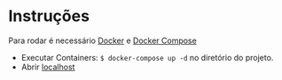 
# Instruções

Para rodar é necessário [Docker](https://www.docker.com/) e [Docker Compose](https://docs.docker.com/compose/)

* Executar Containers: `$ docker-compose up -d` no diretório do projeto.
* Abrir [localhost](0.0.0.0)
